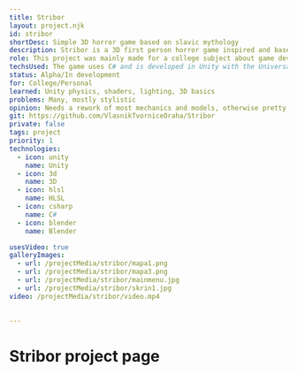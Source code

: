 ```yaml
---
title: Stribor
layout: project.njk
id: stribor
shortDesc: Simple 3D horror game based on slavic mythology
description: Stribor is a 3D first person horror game inspired and based on Croatian/slavic fiction and mythology. The game is set in a corrupted enchanted forest and the player is tasked with restoring the forest to its natural beauty. The player is helped and guided by little gnome-like beings "Domaći" or "Svarožići". In the forest lurk many enemies that the player has to hide from and evade if he wants to complete his goal.
role: This project was mainly made for a college subject about game development. In that project I was the team lead, main game designer and programmer. I designed the levels and made most of the mechanics for the game except the terrain, AI and some audio stuff. This was my second 3D project so I had a much better idea at what I was doing and learned how to use shaders, rendering layers, lighting and post processing effects in Unity. I also learned how to deal with Unity's physics (Annoying!) and some basic UI design. I also made some semi-interesting mechanics such as hiding from enemies, a custom enemy that worked off of player vision and mechanics that changed the AI behaviour depending on the area the player was in.
techsUsed: The game uses C# and is developed in Unity with the Universal Render Pipeline. It focuses heavily on atmosphere so there was a focus on shading and particle systems (fog, vfx). The game uses some basic models that we made in Blender.
status: Alpha/In development
for: College/Personal
learned: Unity physics, shaders, lighting, 3D basics
problems: Many, mostly stylistic
opinion: Needs a rework of most mechanics and models, otherwise pretty good
git: https://github.com/VlasnikTvorniceOraha/Stribor
private: false
tags: project
priority: 1
technologies:
  - icon: unity
    name: Unity
  - icon: 3d
    name: 3D
  - icon: hlsl
    name: HLSL
  - icon: csharp
    name: C#
  - icon: blender
    name: Blender

usesVideo: true
galleryImages:
  - url: /projectMedia/stribor/mapa1.png
  - url: /projectMedia/stribor/mapa3.png
  - url: /projectMedia/stribor/mainmenu.jpg
  - url: /projectMedia/stribor/skrin1.jpg
video: /projectMedia/stribor/video.mp4

  
---
```

# Stribor project page
